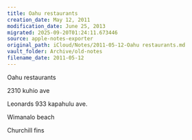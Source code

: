 ```yaml
---
title: Oahu restaurants
creation_date: May 12, 2011
modification_date: June 25, 2013
migrated: 2025-09-20T01:24:11.673446
source: apple-notes-exporter
original_path: iCloud/Notes/2011-05-12-Oahu restaurants.md
vault_folder: Archive/old-notes
filename_date: 2011-05-12
---
```



Oahu restaurants

2310 kuhio ave

Leonards
933 kapahulu ave.

Wimanalo beach

Churchill fins
